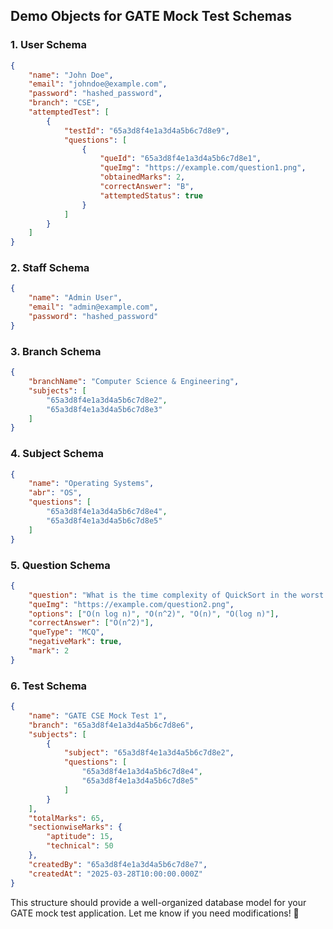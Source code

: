 ## Demo Objects for GATE Mock Test Schemas

### 1. User Schema
```json
{
    "name": "John Doe",
    "email": "johndoe@example.com",
    "password": "hashed_password",
    "branch": "CSE",
    "attemptedTest": [
        {
            "testId": "65a3d8f4e1a3d4a5b6c7d8e9",
            "questions": [
                {
                    "queId": "65a3d8f4e1a3d4a5b6c7d8e1",
                    "queImg": "https://example.com/question1.png",
                    "obtainedMarks": 2,
                    "correctAnswer": "B",
                    "attemptedStatus": true
                }
            ]
        }
    ]
}
```

### 2. Staff Schema
```json
{
    "name": "Admin User",
    "email": "admin@example.com",
    "password": "hashed_password"
}
```

### 3. Branch Schema
```json
{
    "branchName": "Computer Science & Engineering",
    "subjects": [
        "65a3d8f4e1a3d4a5b6c7d8e2",
        "65a3d8f4e1a3d4a5b6c7d8e3"
    ]
}
```

### 4. Subject Schema
```json
{
    "name": "Operating Systems",
    "abr": "OS",
    "questions": [
        "65a3d8f4e1a3d4a5b6c7d8e4",
        "65a3d8f4e1a3d4a5b6c7d8e5"
    ]
}
```

### 5. Question Schema
```json
{
    "question": "What is the time complexity of QuickSort in the worst case?",
    "queImg": "https://example.com/question2.png",
    "options": ["O(n log n)", "O(n^2)", "O(n)", "O(log n)"],
    "correctAnswer": ["O(n^2)"],
    "queType": "MCQ",
    "negativeMark": true,
    "mark": 2
}
```

### 6. Test Schema
```json
{
    "name": "GATE CSE Mock Test 1",
    "branch": "65a3d8f4e1a3d4a5b6c7d8e6",
    "subjects": [
        {
            "subject": "65a3d8f4e1a3d4a5b6c7d8e2",
            "questions": [
                "65a3d8f4e1a3d4a5b6c7d8e4",
                "65a3d8f4e1a3d4a5b6c7d8e5"
            ]
        }
    ],
    "totalMarks": 65,
    "sectionwiseMarks": {
        "aptitude": 15,
        "technical": 50
    },
    "createdBy": "65a3d8f4e1a3d4a5b6c7d8e7",
    "createdAt": "2025-03-28T10:00:00.000Z"
}
```

This structure should provide a well-organized database model for your GATE mock test application. Let me know if you need modifications! 🚀

